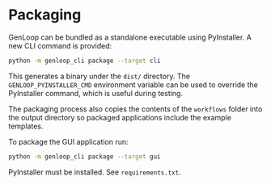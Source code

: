 # Packaging

GenLoop can be bundled as a standalone executable using PyInstaller. A new CLI command is provided:

```bash
python -m genloop_cli package --target cli
```

This generates a binary under the ``dist/`` directory. The `GENLOOP_PYINSTALLER_CMD` environment variable can be used to override the PyInstaller command, which is useful during testing.

The packaging process also copies the contents of the ``workflows`` folder into the output directory so packaged applications include the example templates.

To package the GUI application run:

```bash
python -m genloop_cli package --target gui
```

PyInstaller must be installed. See ``requirements.txt``.
